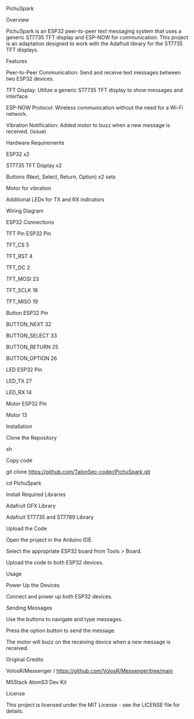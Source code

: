PichuSpark

Overview

PichuSpark is an ESP32 peer-to-peer text messaging system that uses a generic ST7735 TFT display and ESP-NOW for communication. 
This project is an adaptation designed to work with the Adafruit library for the ST7735 TFT displays.


Features

Peer-to-Peer Communication: Send and receive text messages between two ESP32 devices.

TFT Display: Utilize a generic ST7735 TFT display to show messages and interface.

ESP-NOW Protocol: Wireless communication without the need for a Wi-Fi network.

Vibration Notification: Added motor to buzz when a new message is received. (issue)


Hardware Requirements

ESP32 x2

ST7735 TFT Display x2

Buttons (Next, Select, Return, Option) x2 sets

Motor for vibration

Additional LEDs for TX and RX indicators


Wiring Diagram


ESP32 Connections

TFT Pin	ESP32 Pin

TFT_CS	5

TFT_RST	4

TFT_DC	2

TFT_MOSI	23

TFT_SCLK	18

TFT_MISO	19


Button	ESP32 Pin

BUTTON_NEXT	32

BUTTON_SELECT	33

BUTTON_RETURN	25

BUTTON_OPTION	26


LED	ESP32 Pin

LED_TX	27

LED_RX	14


Motor	ESP32 Pin

Motor	13


Installation

Clone the Repository

sh

Copy code

git clone https://github.com/TalonSec-coder/PichuSpark.git

cd PichuSpark

Install Required Libraries


Adafruit GFX Library

Adafruit ST7735 and ST7789 Library

Upload the Code


Open the project in the Arduino IDE.

Select the appropriate ESP32 board from Tools > Board.

Upload the code to both ESP32 devices.

Usage

Power Up the Devices


Connect and power up both ESP32 devices.


Sending Messages

Use the buttons to navigate and type messages.

Press the option button to send the message.

The motor will buzz on the receiving device when a new message is received.


Original Credits

VolosR/Messenger / https://github.com/VolosR/Messenger/tree/main

M5Stack AtomS3 Dev Kit




License

This project is licensed under the MIT License - see the LICENSE file for details.

